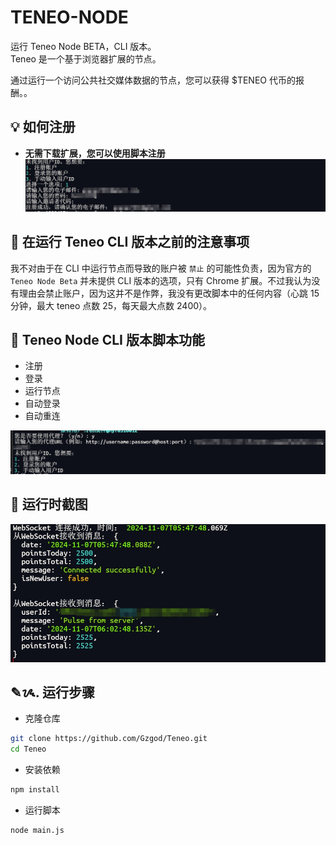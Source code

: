 # TENEO-NODE

运行 Teneo Node BETA，CLI 版本。<br>
Teneo 是一个基于浏览器扩展的节点。<br>

通过运行一个访问公共社交媒体数据的节点，您可以获得 $TENEO 代币的报酬。。

## 💡 如何注册

- **无需下载扩展，您可以使用脚本注册**
![alt text](image.png)

## 🚨 在运行 Teneo CLI 版本之前的注意事项

我不对由于在 CLI 中运行节点而导致的账户被 `禁止` 的可能性负责，因为官方的 `Teneo Node Beta` 并未提供 CLI 版本的选项，只有 Chrome 扩展。不过我认为没有理由会禁止账户，因为这并不是作弊，我没有更改脚本中的任何内容（心跳 15 分钟，最大 teneo 点数 25，每天最大点数 2400）。

## 📎 Teneo Node CLI 版本脚本功能

- 注册
- 登录
- 运行节点
- 自动登录
- 自动重连

![alt text](image-2.png)

## 📌 运行时截图

![alt text](image-1.png)

## ✎ᝰ. 运行步骤
- 克隆仓库
```bash
git clone https://github.com/Gzgod/Teneo.git
cd Teneo
```
- 安装依赖
```bash
npm install
```
- 运行脚本
```bash
node main.js
```
